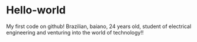 # Hello-world
My first code on github!
Brazilian, baiano, 24 years old, student of electrical engineering and venturing into the world of technology!!
